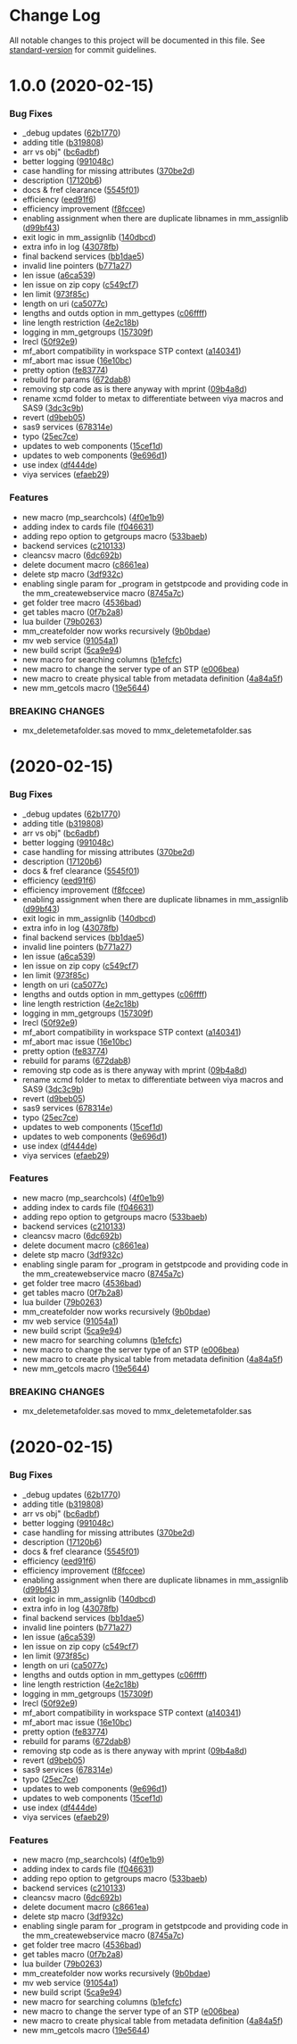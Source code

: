 # Change Log

All notable changes to this project will be documented in this file. See [standard-version](https://github.com/conventional-changelog/standard-version) for commit guidelines.

<a name="1.0.0"></a>
# 1.0.0 (2020-02-15)


### Bug Fixes

* _debug updates ([62b1770](https://github.com/macropeople/macrocore/commit/62b1770))
* adding title ([b319808](https://github.com/macropeople/macrocore/commit/b319808))
* arr vs obj" ([bc6adbf](https://github.com/macropeople/macrocore/commit/bc6adbf))
* better logging ([991048c](https://github.com/macropeople/macrocore/commit/991048c))
* case handling for missing attributes ([370be2d](https://github.com/macropeople/macrocore/commit/370be2d))
* description ([17120b6](https://github.com/macropeople/macrocore/commit/17120b6))
* docs & fref clearance ([5545f01](https://github.com/macropeople/macrocore/commit/5545f01))
* efficiency ([eed91f6](https://github.com/macropeople/macrocore/commit/eed91f6))
* efficiency improvement ([f8fccee](https://github.com/macropeople/macrocore/commit/f8fccee))
* enabling assignment when there are duplicate libnames in mm_assignlib ([d99bf43](https://github.com/macropeople/macrocore/commit/d99bf43))
* exit logic in mm_assignlib ([140dbcd](https://github.com/macropeople/macrocore/commit/140dbcd))
* extra info in log ([43078fb](https://github.com/macropeople/macrocore/commit/43078fb))
* final backend services ([bb1dae5](https://github.com/macropeople/macrocore/commit/bb1dae5))
* invalid line pointers ([b771a27](https://github.com/macropeople/macrocore/commit/b771a27))
* len issue ([a6ca539](https://github.com/macropeople/macrocore/commit/a6ca539))
* len issue on zip copy ([c549cf7](https://github.com/macropeople/macrocore/commit/c549cf7))
* len limit ([973f85c](https://github.com/macropeople/macrocore/commit/973f85c))
* length on uri ([ca5077c](https://github.com/macropeople/macrocore/commit/ca5077c))
* lengths and outds option in mm_gettypes ([c06ffff](https://github.com/macropeople/macrocore/commit/c06ffff))
* line length restriction ([4e2c18b](https://github.com/macropeople/macrocore/commit/4e2c18b))
* logging in mm_getgroups ([157309f](https://github.com/macropeople/macrocore/commit/157309f))
* lrecl ([50f92e9](https://github.com/macropeople/macrocore/commit/50f92e9))
* mf_abort compatibility in workspace STP context ([a140341](https://github.com/macropeople/macrocore/commit/a140341))
* mf_abort mac issue ([16e10bc](https://github.com/macropeople/macrocore/commit/16e10bc))
* pretty option ([fe83774](https://github.com/macropeople/macrocore/commit/fe83774))
* rebuild for params ([672dab8](https://github.com/macropeople/macrocore/commit/672dab8))
* removing stp code as is there anyway with mprint ([09b4a8d](https://github.com/macropeople/macrocore/commit/09b4a8d))
* rename xcmd folder to metax to differentiate between viya macros and SAS9 ([3dc3c9b](https://github.com/macropeople/macrocore/commit/3dc3c9b))
* revert ([d9beb05](https://github.com/macropeople/macrocore/commit/d9beb05))
* sas9 services ([678314e](https://github.com/macropeople/macrocore/commit/678314e))
* typo ([25ec7ce](https://github.com/macropeople/macrocore/commit/25ec7ce))
* updates to web components ([15cef1d](https://github.com/macropeople/macrocore/commit/15cef1d))
* updates to web components ([9e696d1](https://github.com/macropeople/macrocore/commit/9e696d1))
* use index ([df444de](https://github.com/macropeople/macrocore/commit/df444de))
* viya services ([efaeb29](https://github.com/macropeople/macrocore/commit/efaeb29))


### Features

*  new macro (mp_searchcols) ([4f0e1b9](https://github.com/macropeople/macrocore/commit/4f0e1b9))
* adding index to cards file ([f046631](https://github.com/macropeople/macrocore/commit/f046631))
* adding repo option to getgroups macro ([533baeb](https://github.com/macropeople/macrocore/commit/533baeb))
* backend services ([c210133](https://github.com/macropeople/macrocore/commit/c210133))
* cleancsv macro ([6dc692b](https://github.com/macropeople/macrocore/commit/6dc692b))
* delete document macro ([c8661ea](https://github.com/macropeople/macrocore/commit/c8661ea))
* delete stp macro ([3df932c](https://github.com/macropeople/macrocore/commit/3df932c))
* enabling single param for _program in getstpcode and providing code in the mm_createwebservice macro ([8745a7c](https://github.com/macropeople/macrocore/commit/8745a7c))
* get folder tree macro ([4536bad](https://github.com/macropeople/macrocore/commit/4536bad))
* get tables macro ([0f7b2a8](https://github.com/macropeople/macrocore/commit/0f7b2a8))
* lua builder ([79b0263](https://github.com/macropeople/macrocore/commit/79b0263))
* mm_createfolder now works recursively ([9b0bdae](https://github.com/macropeople/macrocore/commit/9b0bdae))
* mv web service ([91054a1](https://github.com/macropeople/macrocore/commit/91054a1))
* new build script ([5ca9e94](https://github.com/macropeople/macrocore/commit/5ca9e94))
* new macro for searching columns ([b1efcfc](https://github.com/macropeople/macrocore/commit/b1efcfc))
* new macro to change the server type of an STP ([e006bea](https://github.com/macropeople/macrocore/commit/e006bea))
* new macro to create physical table from metadata definition ([4a84a5f](https://github.com/macropeople/macrocore/commit/4a84a5f))
* new mm_getcols macro ([19e5644](https://github.com/macropeople/macrocore/commit/19e5644))


### BREAKING CHANGES

* mx_deletemetafolder.sas moved to mmx_deletemetafolder.sas



<a name=""></a>
#  (2020-02-15)


### Bug Fixes

* _debug updates ([62b1770](https://github.com/macropeople/macrocore/commit/62b1770))
* adding title ([b319808](https://github.com/macropeople/macrocore/commit/b319808))
* arr vs obj" ([bc6adbf](https://github.com/macropeople/macrocore/commit/bc6adbf))
* better logging ([991048c](https://github.com/macropeople/macrocore/commit/991048c))
* case handling for missing attributes ([370be2d](https://github.com/macropeople/macrocore/commit/370be2d))
* description ([17120b6](https://github.com/macropeople/macrocore/commit/17120b6))
* docs & fref clearance ([5545f01](https://github.com/macropeople/macrocore/commit/5545f01))
* efficiency ([eed91f6](https://github.com/macropeople/macrocore/commit/eed91f6))
* efficiency improvement ([f8fccee](https://github.com/macropeople/macrocore/commit/f8fccee))
* enabling assignment when there are duplicate libnames in mm_assignlib ([d99bf43](https://github.com/macropeople/macrocore/commit/d99bf43))
* exit logic in mm_assignlib ([140dbcd](https://github.com/macropeople/macrocore/commit/140dbcd))
* extra info in log ([43078fb](https://github.com/macropeople/macrocore/commit/43078fb))
* final backend services ([bb1dae5](https://github.com/macropeople/macrocore/commit/bb1dae5))
* invalid line pointers ([b771a27](https://github.com/macropeople/macrocore/commit/b771a27))
* len issue ([a6ca539](https://github.com/macropeople/macrocore/commit/a6ca539))
* len issue on zip copy ([c549cf7](https://github.com/macropeople/macrocore/commit/c549cf7))
* len limit ([973f85c](https://github.com/macropeople/macrocore/commit/973f85c))
* length on uri ([ca5077c](https://github.com/macropeople/macrocore/commit/ca5077c))
* lengths and outds option in mm_gettypes ([c06ffff](https://github.com/macropeople/macrocore/commit/c06ffff))
* line length restriction ([4e2c18b](https://github.com/macropeople/macrocore/commit/4e2c18b))
* logging in mm_getgroups ([157309f](https://github.com/macropeople/macrocore/commit/157309f))
* lrecl ([50f92e9](https://github.com/macropeople/macrocore/commit/50f92e9))
* mf_abort compatibility in workspace STP context ([a140341](https://github.com/macropeople/macrocore/commit/a140341))
* mf_abort mac issue ([16e10bc](https://github.com/macropeople/macrocore/commit/16e10bc))
* pretty option ([fe83774](https://github.com/macropeople/macrocore/commit/fe83774))
* rebuild for params ([672dab8](https://github.com/macropeople/macrocore/commit/672dab8))
* removing stp code as is there anyway with mprint ([09b4a8d](https://github.com/macropeople/macrocore/commit/09b4a8d))
* rename xcmd folder to metax to differentiate between viya macros and SAS9 ([3dc3c9b](https://github.com/macropeople/macrocore/commit/3dc3c9b))
* revert ([d9beb05](https://github.com/macropeople/macrocore/commit/d9beb05))
* sas9 services ([678314e](https://github.com/macropeople/macrocore/commit/678314e))
* typo ([25ec7ce](https://github.com/macropeople/macrocore/commit/25ec7ce))
* updates to web components ([15cef1d](https://github.com/macropeople/macrocore/commit/15cef1d))
* updates to web components ([9e696d1](https://github.com/macropeople/macrocore/commit/9e696d1))
* use index ([df444de](https://github.com/macropeople/macrocore/commit/df444de))
* viya services ([efaeb29](https://github.com/macropeople/macrocore/commit/efaeb29))


### Features

*  new macro (mp_searchcols) ([4f0e1b9](https://github.com/macropeople/macrocore/commit/4f0e1b9))
* adding index to cards file ([f046631](https://github.com/macropeople/macrocore/commit/f046631))
* adding repo option to getgroups macro ([533baeb](https://github.com/macropeople/macrocore/commit/533baeb))
* backend services ([c210133](https://github.com/macropeople/macrocore/commit/c210133))
* cleancsv macro ([6dc692b](https://github.com/macropeople/macrocore/commit/6dc692b))
* delete document macro ([c8661ea](https://github.com/macropeople/macrocore/commit/c8661ea))
* delete stp macro ([3df932c](https://github.com/macropeople/macrocore/commit/3df932c))
* enabling single param for _program in getstpcode and providing code in the mm_createwebservice macro ([8745a7c](https://github.com/macropeople/macrocore/commit/8745a7c))
* get folder tree macro ([4536bad](https://github.com/macropeople/macrocore/commit/4536bad))
* get tables macro ([0f7b2a8](https://github.com/macropeople/macrocore/commit/0f7b2a8))
* lua builder ([79b0263](https://github.com/macropeople/macrocore/commit/79b0263))
* mm_createfolder now works recursively ([9b0bdae](https://github.com/macropeople/macrocore/commit/9b0bdae))
* mv web service ([91054a1](https://github.com/macropeople/macrocore/commit/91054a1))
* new build script ([5ca9e94](https://github.com/macropeople/macrocore/commit/5ca9e94))
* new macro for searching columns ([b1efcfc](https://github.com/macropeople/macrocore/commit/b1efcfc))
* new macro to change the server type of an STP ([e006bea](https://github.com/macropeople/macrocore/commit/e006bea))
* new macro to create physical table from metadata definition ([4a84a5f](https://github.com/macropeople/macrocore/commit/4a84a5f))
* new mm_getcols macro ([19e5644](https://github.com/macropeople/macrocore/commit/19e5644))


### BREAKING CHANGES

* mx_deletemetafolder.sas moved to mmx_deletemetafolder.sas



<a name=""></a>
#  (2020-02-15)


### Bug Fixes

* _debug updates ([62b1770](https://github.com/macropeople/macrocore/commit/62b1770))
* adding title ([b319808](https://github.com/macropeople/macrocore/commit/b319808))
* arr vs obj" ([bc6adbf](https://github.com/macropeople/macrocore/commit/bc6adbf))
* better logging ([991048c](https://github.com/macropeople/macrocore/commit/991048c))
* case handling for missing attributes ([370be2d](https://github.com/macropeople/macrocore/commit/370be2d))
* description ([17120b6](https://github.com/macropeople/macrocore/commit/17120b6))
* docs & fref clearance ([5545f01](https://github.com/macropeople/macrocore/commit/5545f01))
* efficiency ([eed91f6](https://github.com/macropeople/macrocore/commit/eed91f6))
* efficiency improvement ([f8fccee](https://github.com/macropeople/macrocore/commit/f8fccee))
* enabling assignment when there are duplicate libnames in mm_assignlib ([d99bf43](https://github.com/macropeople/macrocore/commit/d99bf43))
* exit logic in mm_assignlib ([140dbcd](https://github.com/macropeople/macrocore/commit/140dbcd))
* extra info in log ([43078fb](https://github.com/macropeople/macrocore/commit/43078fb))
* final backend services ([bb1dae5](https://github.com/macropeople/macrocore/commit/bb1dae5))
* invalid line pointers ([b771a27](https://github.com/macropeople/macrocore/commit/b771a27))
* len issue ([a6ca539](https://github.com/macropeople/macrocore/commit/a6ca539))
* len issue on zip copy ([c549cf7](https://github.com/macropeople/macrocore/commit/c549cf7))
* len limit ([973f85c](https://github.com/macropeople/macrocore/commit/973f85c))
* length on uri ([ca5077c](https://github.com/macropeople/macrocore/commit/ca5077c))
* lengths and outds option in mm_gettypes ([c06ffff](https://github.com/macropeople/macrocore/commit/c06ffff))
* line length restriction ([4e2c18b](https://github.com/macropeople/macrocore/commit/4e2c18b))
* logging in mm_getgroups ([157309f](https://github.com/macropeople/macrocore/commit/157309f))
* lrecl ([50f92e9](https://github.com/macropeople/macrocore/commit/50f92e9))
* mf_abort compatibility in workspace STP context ([a140341](https://github.com/macropeople/macrocore/commit/a140341))
* mf_abort mac issue ([16e10bc](https://github.com/macropeople/macrocore/commit/16e10bc))
* pretty option ([fe83774](https://github.com/macropeople/macrocore/commit/fe83774))
* rebuild for params ([672dab8](https://github.com/macropeople/macrocore/commit/672dab8))
* removing stp code as is there anyway with mprint ([09b4a8d](https://github.com/macropeople/macrocore/commit/09b4a8d))
* revert ([d9beb05](https://github.com/macropeople/macrocore/commit/d9beb05))
* sas9 services ([678314e](https://github.com/macropeople/macrocore/commit/678314e))
* typo ([25ec7ce](https://github.com/macropeople/macrocore/commit/25ec7ce))
* updates to web components ([9e696d1](https://github.com/macropeople/macrocore/commit/9e696d1))
* updates to web components ([15cef1d](https://github.com/macropeople/macrocore/commit/15cef1d))
* use index ([df444de](https://github.com/macropeople/macrocore/commit/df444de))
* viya services ([efaeb29](https://github.com/macropeople/macrocore/commit/efaeb29))


### Features

*  new macro (mp_searchcols) ([4f0e1b9](https://github.com/macropeople/macrocore/commit/4f0e1b9))
* adding index to cards file ([f046631](https://github.com/macropeople/macrocore/commit/f046631))
* adding repo option to getgroups macro ([533baeb](https://github.com/macropeople/macrocore/commit/533baeb))
* backend services ([c210133](https://github.com/macropeople/macrocore/commit/c210133))
* cleancsv macro ([6dc692b](https://github.com/macropeople/macrocore/commit/6dc692b))
* delete document macro ([c8661ea](https://github.com/macropeople/macrocore/commit/c8661ea))
* delete stp macro ([3df932c](https://github.com/macropeople/macrocore/commit/3df932c))
* enabling single param for _program in getstpcode and providing code in the mm_createwebservice macro ([8745a7c](https://github.com/macropeople/macrocore/commit/8745a7c))
* get folder tree macro ([4536bad](https://github.com/macropeople/macrocore/commit/4536bad))
* get tables macro ([0f7b2a8](https://github.com/macropeople/macrocore/commit/0f7b2a8))
* lua builder ([79b0263](https://github.com/macropeople/macrocore/commit/79b0263))
* mm_createfolder now works recursively ([9b0bdae](https://github.com/macropeople/macrocore/commit/9b0bdae))
* mv web service ([91054a1](https://github.com/macropeople/macrocore/commit/91054a1))
* new build script ([5ca9e94](https://github.com/macropeople/macrocore/commit/5ca9e94))
* new macro for searching columns ([b1efcfc](https://github.com/macropeople/macrocore/commit/b1efcfc))
* new macro to change the server type of an STP ([e006bea](https://github.com/macropeople/macrocore/commit/e006bea))
* new macro to create physical table from metadata definition ([4a84a5f](https://github.com/macropeople/macrocore/commit/4a84a5f))
* new mm_getcols macro ([19e5644](https://github.com/macropeople/macrocore/commit/19e5644))
